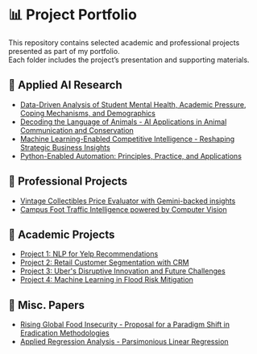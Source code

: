 # 📊 Project Portfolio

This repository contains selected academic and professional projects presented as part of my portfolio.  
Each folder includes the project’s presentation and supporting materials.


## 🔹 Applied AI Research
- [Data-Driven Analysis of Student Mental Health, Academic Pressure, Coping Mechanisms, and Demographics](https://github.com/abdxxll/Project-Portfolio/blob/main/Applied%20AI%20Research/Data-Driven%20Analysis%20of%20Student%20Mental%20Health%2C%20%20Academic%20Pressure%2C%20Coping%20Mechanisms%2C%20and%20Demograph.pdf)
- [Decoding the Language of Animals - AI Applications in Animal Communication and Conservation](https://github.com/abdxxll/Project-Portfolio/blob/main/Applied%20AI%20Research/Decoding%20the%20Language%20of%20Animals%20-%20AI%20Applications%20in%20Animal%20Communication%20and%20Conservation.pdf)
- [Machine Learning-Enabled Competitive Intelligence - Reshaping Strategic Business Insights](https://github.com/abdxxll/Project-Portfolio/blob/main/Applied%20AI%20Research/Machine%20Learning-Enabled%20Competitive%20Intelligence%20-%20Reshaping%20Strategic%20Business%20Insights.pdf)
- [Python-Enabled Automation: Principles, Practice, and Applications](https://github.com/abdxxll/Project-Portfolio/blob/main/Applied%20AI%20Research/Python-Enabled%20Automation_%20Principles%2C%20Practice%2C%20and%20Applications.pdf)


## 🔹 Professional Projects
- [Vintage Collectibles Price Evaluator with Gemini-backed insights](https://github.com/abdxxll/Capstone-Final-Vintage-Collectibles-Price-Evaluator-)
- [Campus Foot Traffic Intelligence powered by Computer Vision](https://github.com/abdxxll/Campus-Foot-TrafficIntelligence) 

## 🔹 Academic Projects
  
- [Project 1: NLP for Yelp Recommendations](Project1_NLP%20Insights/README.MD)  
- [Project 2: Retail Customer Segmentation with CRM](Project2_CRM%20with%20Customer%20Clustering/README.MD)
- [Project 3: Uber's Disruptive Innovation and Future Challenges](https://github.com/abdxxll/Project-Portfolio/blob/main/Project3_Uber's%20Business%20Strategy/README.MD)
- [Project 4: Machine Learning in Flood Risk Mitigation](https://github.com/abdxxll/Project-Portfolio/blob/main/Project4_ML%20in%20Flood%20Risk%20Mitigation/readme.md) 

## 🔹 Misc. Papers
- [Rising Global Food Insecurity - Proposal for a Paradigm Shift in Eradication Methodologies](https://github.com/abdxxll/Project-Portfolio/blob/main/Misc.%20Papers/Rising%20Global%20Food%20Insecurity.pdf)
- [Applied Regression Analysis - Parsimonious Linear Regression](https://github.com/abdxxll/Project-Portfolio/blob/main/Misc.%20Papers/Applied%20Regression%20Analysis.pdf) 

